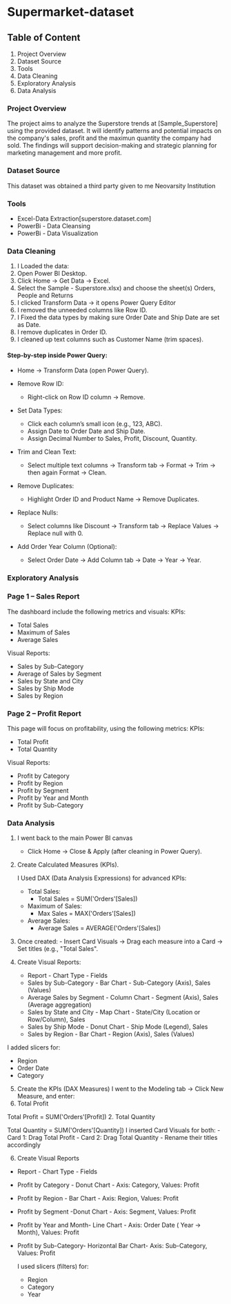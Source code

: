 # Supermarket-dataset
## Table of Content 
1. Project Overview
2. Dataset Source
3. Tools
4. Data Cleaning
5. Exploratory Analysis
6.  Data Analysis


### Project Overview
The project aims to analyze the Superstore trends at [Sample_Superstore]
using the provided dataset.
It will identify patterns and potential impacts on the company's sales, profit and the maximun quantity 
the company had sold.
The findings will support decision-making and strategic planning for marketing management and more profit.

### Dataset Source
This dataset was obtained a third party given to me Neovarsity Institution

### Tools
- Excel-Data Extraction[superstore.dataset.com]
- PowerBi - Data Cleansing
- PowerBi - Data Visualization

### Data Cleaning
1. 	I Loaded the data:
2.	Open Power BI Desktop.
3.	Click Home → Get Data → Excel.
4.	Select the Sample - Superstore.xlsx) and choose the sheet(s) Orders, People and Returns
5.	I clicked Transform Data → it opens Power Query Editor
6.	I removed the unneeded columns like Row ID.
7.	I Fixed the data types by making sure Order Date and Ship Date are set as Date.
8.	I remove duplicates in Order ID.
9.	I cleaned up text columns such as Customer Name (trim spaces).

#### Step-by-step inside Power Query:

-	Home → Transform Data (open Power Query).

-	Remove Row ID:
    *	Right-click on Row ID column → Remove.
 	
-	Set Data Types:

    *	Click each column’s small icon (e.g., 123, ABC).
    *	Assign Date to Order Date and Ship Date.
    *	Assign Decimal Number to Sales, Profit, Discount, Quantity.
   
-	Trim and Clean Text:
    *	Select multiple text columns → Transform tab → Format → Trim → then again Format → Clean.
 	
-	Remove Duplicates:
    *	Highlight Order ID and Product Name → Remove Duplicates.
 	
-	Replace Nulls:
    *	Select columns like Discount → Transform tab → Replace Values → Replace null with 0.
 	
-	Add Order Year Column (Optional):
    *	Select Order Date → Add Column tab → Date → Year → Year.


### Exploratory Analysis
### Page 1 – Sales Report
The dashboard include the following metrics and visuals:
KPIs:
- Total Sales
-	Maximum of Sales
-	Average Sales
  
Visual Reports:
-	Sales by Sub-Category
-	Average of Sales by Segment
-	Sales by State and City
-	Sales by Ship Mode
-	Sales by Region

### Page 2 – Profit Report
This page will focus on profitability, using the following metrics:
KPIs:
-	Total Profit
-	Total Quantity
  
Visual Reports:
-	Profit by Category
-	Profit by Region
-	Profit by Segment
-	Profit by Year and Month
-	Profit by Sub-Category

  ### Data Analysis
  1. I went back to the main Power BI canvas
      -	Click Home → Close & Apply (after cleaning in Power Query).
 2.  Create Calculated Measures (KPIs).
    
     I Used DAX (Data Analysis Expressions) for advanced KPIs:

     -	Total Sales:
           * Total Sales = SUM('Orders'[Sales])
     -	Maximum of Sales:
           * Max Sales = MAX('Orders'[Sales])
     -	Average Sales:
           * Average Sales = AVERAGE('Orders'[Sales])
     
 4.    Once created:
     -	Insert Card Visuals → Drag each measure into a Card → Set titles (e.g., "Total Sales".
 5. Create Visual Reports:
    
      * Report                    - Chart Type   	  - Fields
    
     - Sales by Sub-Category	   - Bar Chart     -	Sub-Category (Axis), Sales (Values)
     - Average Sales by Segment -	Column Chart -	Segment (Axis), Sales (Average aggregation)
     - Sales by State and City  -	Map Chart    -	State/City (Location or Row/Column), Sales
     - Sales by Ship Mode       - Donut Chart	   - Ship Mode (Legend), Sales
     - Sales by Region	         - Bar Chart      -	Region (Axis), Sales (Values)
   
   I added slicers for:
   
   -	Region
   -	Order Date
   -	Category

5. Create the KPIs (DAX Measures)
I went to the Modeling tab → Click New Measure, and enter:
1.	Total Profit

Total Profit = SUM('Orders'[Profit])
2.	Total Quantity

Total Quantity = SUM('Orders'[Quantity])
I inserted Card Visuals for both:
    -	Card 1: Drag Total Profit
    -	Card 2: Drag Total Quantity
    -	Rename their titles accordingly


6. Create Visual Reports

   
- Report                 -	Chart Type    -	Fields
  
- Profit by Category    - 	Donut Chart -	Axis: Category,
                                          Values: Profit
- Profit by Region	    - Bar Chart	    -  Axis: Region,
                                          Values: Profit
- Profit by Segment	     -Donut Chart	    -  Axis: Segment, 
                                          Values: Profit
- Profit by Year and Month-	Line Chart	  - Axis: Order Date ( Year → Month),
                                          Values: Profit
- Profit by Sub-Category-	Horizontal Bar Chart-	Axis: Sub-Category, 
                                                Values: Profit

   I used slicers (filters) for:
   -	Region
   -	Category
   -	Year

